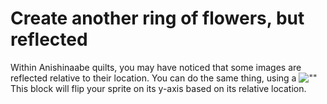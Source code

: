 # Create another ring of flowers, but reflected

Within Anishinaabe quilts, you may have noticed that some images are reflected relative to their location. You can do the same thing, using a ![""](./img/reflect.png) This block will flip your sprite on its y-axis based on its relative location.

